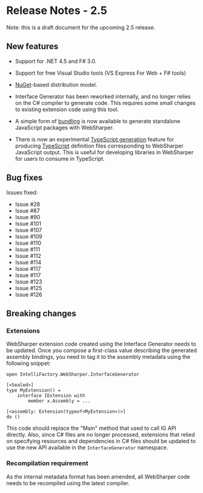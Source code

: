 # Release Notes - 2.5

Note: this is a draft document for the upcoming 2.5 release.

## New features

* Support for .NET 4.5 and F# 3.0.

* Support for free Visual Studio tools (VS Express For Web + F# tools)

* [NuGet](http://nuget.org)-based distribution model.

* Interface Generator has been reworked internally, and no longer
  relies on the C# compiler to generate code.  This requires some
  small changes to existing extension code using this tool.

* A simple form of [bundling](Bundling.md) is now available to
  generate standalone JavaScript packages with WebSharper.

* There is now an experimental [TypeScript
  generation](TypeScriptOutput.md) feature for producing
  [TypeScript](http://typescriptlang.org) definition files
  corresponding to WebSharper JavaScript output.  This is useful for
  developing libraries in WebSharper for users to consume in
  TypeScript.

## Bug fixes

Issues fixed:

* Issue #28
* Issue #87
* Issue #90
* Issue #101
* Issue #107
* Issue #109
* Issue #110
* Issue #111
* Issue #112
* Issue #114
* Issue #117
* Issue #117
* Issue #123
* Issue #125
* Issue #126

## Breaking changes

### Extensions

WebSharper extension code created using the Interface Generator needs
to be updated.  Once you compose a first-class value describing the
generated assembly bindings, you need to tag it to the assembly
metadata using the following snippet:

    open IntelliFactory.WebSharper.InterfaceGenerator

    [<Sealed>]
    type MyExtension() =
        interface IExtension with
            member x.Assembly = ...

    [<assembly: Extension(typeof<MyExtension>)>]
    do ()

This code should replace the "Main" method that used to call IG API
directly.  Also, since C# files are no longer processed, extensions
that relied on specifying resources and dependencies in C# files
should be updated to use the new API available in the
`InterfaceGenerator` namespace.

### Recompilation requirement

As the internal metadata format has been amended, all WebSharper code
needs to be recompiled using the latest compiler.

